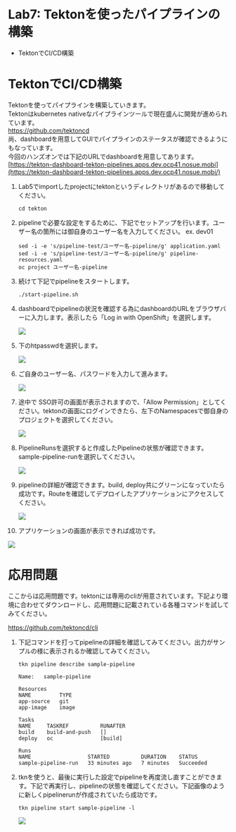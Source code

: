 # Lab7: Tektonを使ったパイプラインの構築

- TektonでCI/CD構築

# TektonでCI/CD構築

Tektonを使ってパイプラインを構築していきます。  
Tektonはkubernetes nativeなパイプラインツールで現在盛んに開発が進められています。  
https://github.com/tektoncd  
尚、dashboardを用意してGUIでパイプラインのステータスが確認できるようにもなっています。  
今回のハンズオンでは下記のURLでdashboardを用意してあります。
[https://tekton-dashboard-tekton-pipelines.apps.dev.ocp41.nosue.mobi](https://tekton-dashboard-tekton-pipelines.apps.dev.ocp41.nosue.mobi/)

1. Lab5でimportしたprojectにtektonというディレクトリがあるので移動してください。

   ```
   cd tekton
   ```
   
2. pipelineで必要な設定をするために、下記でセットアップを行います。ユーザー名の箇所には御自身のユーザー名を入力してください。 ex. dev01

   ```
   sed -i -e 's/pipeline-test/ユーザー名-pipeline/g' application.yaml
   sed -i -e 's/pipeline-test/ユーザー名-pipeline/g' pipeline-resources.yaml
   oc project ユーザー名-pipeline
   ```
   
3. 続けて下記でpipelineをスタートします。

   ```
   ./start-pipeline.sh
   ```

4. dashboardでpipelineの状況を確認する為にdashboardのURLをブラウザバーに入力します。表示したら「Log in with OpenShift」を選択します。

   ![](images/tekton_1.png)

5. 下のhtpasswdを選択します。

   ![](images/tekton_2.png)

6. ご自身のユーザー名、パスワードを入力して進みます。

   ![](images/tekton_3.png)

7. 途中で SSO許可の画面が表示されますので、「Allow Permission」としてください。tektonの画面にログインできたら、左下のNamespacesで御自身のプロジェクトを選択してください。

   ![](images/tekton_4.png)

8. PipelineRunsを選択すると作成したPipelineの状態が確認できます。sample-pipeline-runを選択してください。

   ![](images/tekton_5.png)

9. pipelineの詳細が確認できます。build, deploy共にグリーンになっていたら成功です。Routeを確認してデプロイしたアプリケーションにアクセスしてください。

   ![](images/tekton_6.png)

10. アプリケーションの画面が表示できれば成功です。

   ![](images/tekton_7.png)

# 応用問題

ここからは応用問題です。tektonには専用のcliが用意されています。下記より環境に合わせてダウンロードし、応用問題に記載されている各種コマンドを試してみてください。

https://github.com/tektoncd/cli 

1. 下記コマンドを打ってpipelineの詳細を確認してみてください。出力がサンプルの様に表示されるか確認してみてください。

   ```
   tkn pipeline describe sample-pipeline
    
   Name:   sample-pipeline
   
   Resources
   NAME         TYPE
   app-source   git
   app-image    image
   
   Tasks
   NAME     TASKREF          RUNAFTER
   build    build-and-push   []
   deploy   oc               [build]
   
   Runs
   NAME                  STARTED          DURATION    STATUS
   sample-pipeline-run   33 minutes ago   7 minutes   Succeeded
   ```

2. tknを使うと、最後に実行した設定でpipelineを再度流し直すことができます。下記で再実行し、pipelineの状態を確認してください。下記画像のように新しくpipelinerunが作成されていたら成功です。

   ```
   tkn pipeline start sample-pipeline -l
   ```

   ![](images/tekton_8.png)